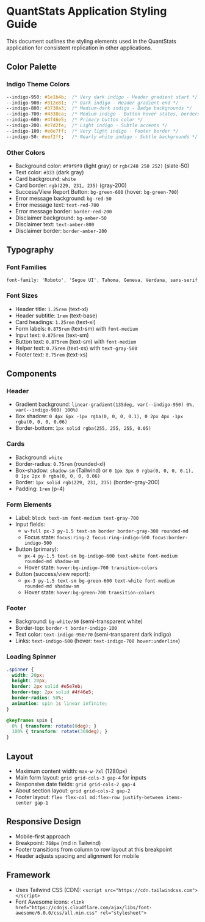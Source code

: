 # QuantStats Application Styling Guide

This document outlines the styling elements used in the QuantStats application for consistent replication in other applications.

## Color Palette

### Indigo Theme Colors
```css
--indigo-950: #1e1b4b;  /* Very dark indigo - Header gradient start */
--indigo-900: #312e81;  /* Dark indigo - Header gradient end */
--indigo-800: #3730a3;  /* Medium-dark indigo - Badge backgrounds */
--indigo-700: #4338ca;  /* Medium indigo - Button hover states, borders */
--indigo-600: #4f46e5;  /* Primary button color */
--indigo-200: #c7d2fe;  /* Light indigo - Subtle accents */
--indigo-100: #e0e7ff;  /* Very light indigo - Footer border */
--indigo-50: #eef2ff;   /* Nearly white indigo - Subtle backgrounds */
```

### Other Colors
- Background color: `#f9f9f9` (light gray) or `rgb(248 250 252)` (slate-50)
- Text color: `#333` (dark gray)
- Card background: `white`
- Card border: `rgb(229, 231, 235)` (gray-200)
- Success/View Report Button: `bg-green-600` (hover: `bg-green-700`)
- Error message background: `bg-red-50`
- Error message text: `text-red-700`
- Error message border: `border-red-200`
- Disclaimer background: `bg-amber-50`
- Disclaimer text: `text-amber-800`
- Disclaimer border: `border-amber-200`

## Typography

### Font Families
```css
font-family: 'Roboto', 'Segoe UI', Tahoma, Geneva, Verdana, sans-serif;
```

### Font Sizes
- Header title: `1.25rem` (text-xl)
- Header subtitle: `1rem` (text-base)
- Card headings: `1.25rem` (text-xl)
- Form labels: `0.875rem` (text-sm) with `font-medium`
- Input text: `0.875rem` (text-sm)
- Button text: `0.875rem` (text-sm) with `font-medium`
- Helper text: `0.75rem` (text-xs) with `text-gray-500`
- Footer text: `0.75rem` (text-xs)

## Components

### Header
- Gradient background: `linear-gradient(135deg, var(--indigo-950) 0%, var(--indigo-900) 100%)`
- Box shadow: `0 4px 6px -1px rgba(0, 0, 0, 0.1), 0 2px 4px -1px rgba(0, 0, 0, 0.06)`
- Border-bottom: `1px solid rgba(255, 255, 255, 0.05)`

### Cards
- Background: `white`
- Border-radius: `0.75rem` (rounded-xl)
- Box-shadow: `shadow-sm` (Tailwind) or `0 1px 3px 0 rgba(0, 0, 0, 0.1), 0 1px 2px 0 rgba(0, 0, 0, 0.06)`
- Border: `1px solid rgb(229, 231, 235)` (border-gray-200)
- Padding: `1rem` (p-4)

### Form Elements
- Label: `block text-sm font-medium text-gray-700`
- Input fields: 
  - `w-full px-3 py-1.5 text-sm border border-gray-300 rounded-md`
  - Focus state: `focus:ring-2 focus:ring-indigo-500 focus:border-indigo-500`
- Button (primary): 
  - `px-4 py-1.5 text-sm bg-indigo-600 text-white font-medium rounded-md shadow-sm`
  - Hover state: `hover:bg-indigo-700 transition-colors`
- Button (success/view report):
  - `px-3 py-1.5 text-sm bg-green-600 text-white font-medium rounded-md shadow-sm`
  - Hover state: `hover:bg-green-700 transition-colors`

### Footer
- Background: `bg-white/50` (semi-transparent white)
- Border-top: `border-t border-indigo-100`
- Text color: `text-indigo-950/70` (semi-transparent dark indigo)
- Links: `text-indigo-600` (hover: `text-indigo-700 hover:underline`)

### Loading Spinner
```css
.spinner {
  width: 20px;
  height: 20px;
  border: 2px solid #e5e7eb;
  border-top: 2px solid #4f46e5;
  border-radius: 50%;
  animation: spin 1s linear infinite;
}

@keyframes spin {
  0% { transform: rotate(0deg); }
  100% { transform: rotate(360deg); }
}
```

## Layout

- Maximum content width: `max-w-7xl` (1280px)
- Main form layout: `grid grid-cols-3 gap-4` for inputs
- Responsive date fields: `grid grid-cols-2 gap-4`
- About section layout: `grid grid-cols-2 gap-2`
- Footer layout: `flex flex-col md:flex-row justify-between items-center gap-1`

## Responsive Design

- Mobile-first approach
- Breakpoint: `768px` (md in Tailwind)
- Footer transitions from column to row layout at this breakpoint
- Header adjusts spacing and alignment for mobile

## Framework
- Uses Tailwind CSS (CDN): `<script src="https://cdn.tailwindcss.com"></script>`
- Font Awesome icons: `<link href="https://cdnjs.cloudflare.com/ajax/libs/font-awesome/6.0.0/css/all.min.css" rel="stylesheet">` 